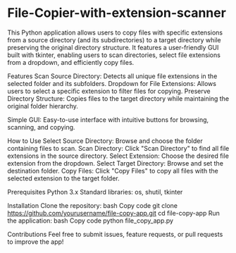 # File-Copier-with-extension-scanner
This Python application allows users to copy files with specific extensions from a source directory (and its subdirectories) to a target directory while preserving the original directory structure. It features a user-friendly GUI built with tkinter, enabling users to scan directories, select file extensions from a dropdown, and efficiently copy files.

Features
Scan Source Directory: Detects all unique file extensions in the selected folder and its subfolders.
Dropdown for File Extensions: Allows users to select a specific extension to filter files for copying.
Preserve Directory Structure: Copies files to the target directory while maintaining the original folder hierarchy.

Simple GUI: Easy-to-use interface with intuitive buttons for browsing, scanning, and copying.

How to Use
Select Source Directory: Browse and choose the folder containing files to scan.
Scan Directory: Click "Scan Directory" to find all file extensions in the source directory.
Select Extension: Choose the desired file extension from the dropdown.
Select Target Directory: Browse and set the destination folder.
Copy Files: Click "Copy Files" to copy all files with the selected extension to the target folder.


Prerequisites
Python 3.x
Standard libraries: os, shutil, tkinter


Installation
Clone the repository:
bash
Copy code
git clone https://github.com/yourusername/file-copy-app.git
cd file-copy-app
Run the application:
bash
Copy code
python file_copy_app.py


Contributions
Feel free to submit issues, feature requests, or pull requests to improve the app!
